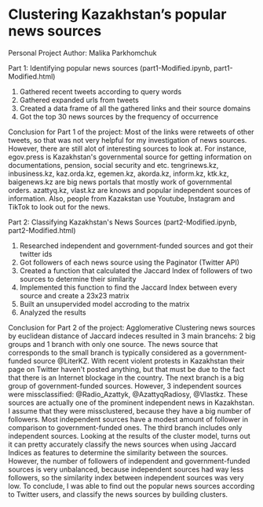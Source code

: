 # Clustering Kazakhstan’s popular news sources
Personal Project
Author: Malika Parkhomchuk

Part 1: Identifying popular news sources (part1-Modified.ipynb, part1-Modified.html)

1. Gathered recent tweets according to query words
2. Gathered expanded urls from tweets
3. Created a data frame of all the gathered links and their source domains
4. Got the top 30 news sources by the frequency of occurrence

Conclusion for Part 1 of the project:
Most of the links were retweets of other tweets, so that was not very helpful for my investigation of news sources. However, there are still alot of interesting sources to look at. For instance, egov.press is Kazakhstan's governmental source for getting information on documentations, pension, social security and etc. tengrinews.kz, inbusiness.kz, kaz.orda.kz, egemen.kz, akorda.kz, inform.kz, ktk.kz, baigenews.kz are big news portals that mostly work of governmental orders. azattyq.kz, vlast.kz are knows and popular independent sources of information. Also, people from Kazakstan use Youtube, Instagram and TikTok to look out for the news.

Part 2: Classifying Kazakhstan's News Sources (part2-Modified.ipynb, part2-Modified.html)

1. Researched independent and government-funded sources and got their twitter ids
2. Got followers of each news source using the Paginator (Twitter API)
3. Created a function that calculated the Jaccard Index of followers of two sources to determine their similarity
4. Implemented this function to find the Jaccard Index between every source and create a 23x23 matrix
5. Built an unsupervided model accroding to the matrix
6. Analyzed the results

Conclusion for Part 2 of the project:
Agglomerative Clustering news sources by euclidean distance of Jaccard indeces resulted in 3 main brancehs: 2 big groups and 1 branch with only one source. The news source that corresponds to the small branch is typically considered as a government-funded source @LiterKZ. With recent violent protests in Kazakhstan their page on Twitter haven't posted anything, but that must be due to the fact that there is an Internet blockage in the country. The next branch is a big group of government-funded sources. However, 3 independent sources were missclassified: @Radio_Azattyk, @AzattyqRadiosy, @Vlastkz. These sources are actually one of the prominent independent news in Kazakhstan. I assume that they were missclustered, because they have a big number of followers. Most independent sources have a modest amount of follower in comparison to government-funded ones. The third branch includes only independent sources.
Looking at the results of the cluster model, turns out it can pretty accurately classify the news sources when using Jaccard Indices as features to determine the similarity between the sources. However, the number of followers of independent and government-funded sources is very unbalanced, because independent sources had way less followers, so the similarity index between independent sources was very low. To conclude, I was able to find out the popular news sources according to Twitter users, and classify the news sources by building clusters.

